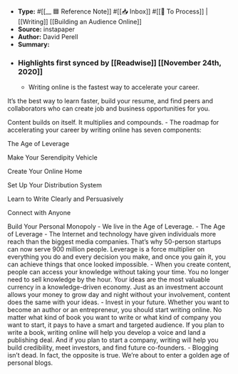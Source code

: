 - **Type:** #[[__ 🟦  Reference Note]] #[[📥 Inbox]] #[[📝 To Process]] | [[Writing]] [[Building an Audience Online]]
- **Source:**  instapaper
- **Author:** David Perell
- **Summary:**
- ### Highlights first synced by [[Readwise]] [[November 24th, 2020]]
    - Writing online is the fastest way to accelerate your career.

It’s the best way to learn faster, build your resume, and find peers and collaborators who can create job and business opportunities for you.

Content builds on itself. It multiplies and compounds. 
    - The roadmap for accelerating your career by writing online has seven components:

The Age of Leverage

Make Your Serendipity Vehicle

Create Your Online Home

Set Up Your Distribution System

Learn to Write Clearly and Persuasively

Connect with Anyone

Build Your Personal Monopoly 
    - We live in the Age of Leverage. 
    - The Age of Leverage 
    - The Internet and technology have given individuals more reach than the biggest media companies. That’s why 50-person startups can now serve 900 million people. Leverage is a force multiplier on everything you do and every decision you make, and once you gain it, you can achieve things that once looked impossible. 
    - When you create content, people can access your knowledge without taking your time. You no longer need to sell knowledge by the hour. Your ideas are the most valuable currency in a knowledge-driven economy. Just as an investment account allows your money to grow day and night without your involvement, content does the same with your ideas. 
    - Invest in your future. Whether you want to become an author or an entrepreneur, you should start writing online. No matter what kind of book you want to write or what kind of company you want to start, it pays to have a smart and targeted audience. If you plan to write a book, writing online will help you develop a voice and land a publishing deal. And if you plan to start a company, writing will help you build credibility, meet investors, and find future co-founders. 
    - Blogging isn’t dead. In fact, the opposite is true. We’re about to enter a golden age of personal blogs. 

